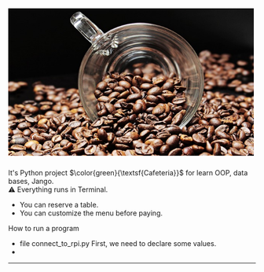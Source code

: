 # <img src="pictures/cafeteria.jpg" width="500" height="300" alt="https://cdn.pixabay.com/photo/2017/04/25/08/02/coffee-beans-2258839_1280.jpg">



It's Python project $\color{green}{\textsf{Cafeteria}}$ for learn OOP, data bases, Jango.</br> :warning: Everything runs in Terminal.


- You can reserve a table.
- You can customize the menu before paying.

How to run a program

- file connect_to_rpi.py
First, we need to declare some values.
- 

***



